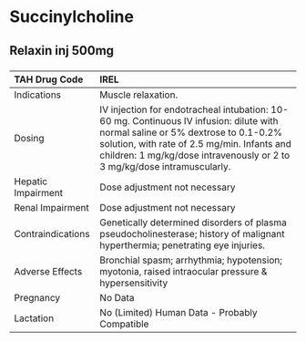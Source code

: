 # Succinylcholine

## Relaxin inj 500mg

##### 

| TAH Drug Code      | IREL                                                                                                                                                                                                                                                       |
|:-------------------|:-----------------------------------------------------------------------------------------------------------------------------------------------------------------------------------------------------------------------------------------------------------|
| Indications        | Muscle relaxation.                                                                                                                                                                                                                                         |
| Dosing             | IV injection for endotracheal intubation: 10-60 mg. Continuous IV infusion: dilute with normal saline or 5% dextrose to 0.1-0.2% solution, with rate of 2.5 mg/min. Infants and children: 1 mg/kg/dose intravenously or 2 to 3 mg/kg/dose intramuscularly. |
| Hepatic Impairment | Dose adjustment not necessary                                                                                                                                                                                                                              |
| Renal Impairment   | Dose adjustment not necessary                                                                                                                                                                                                                              |
| Contraindications  | Genetically determined disorders of plasma pseudocholinesterase; history of malignant hyperthermia; penetrating eye injuries.                                                                                                                              |
| Adverse Effects    | Bronchial spasm; arrhythmia; hypotension; myotonia, raised intraocular pressure & hypersensitivity                                                                                                                                                         |
| Pregnancy          | No Data                                                                                                                                                                                                                                                    |
| Lactation          | No (Limited) Human Data - Probably Compatible                                                                                                                                                                                                              |

